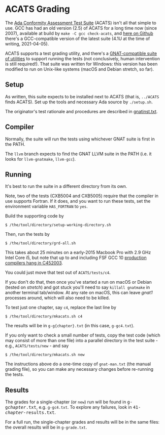 # ACATS Grading #

The [Ada Conformity Assessment Test Suite](http://www.ada-auth.org/acats.html) (ACATS) isn't all that simple to use. GCC has had an old version (2.5) of ACATS for a long time now (since 2007), available at build by `make -C gcc check-acats`, and [here on Github](https://github.com/simonjwright/ACATS) there's a GCC-compatible version of the latest suite (4.1U at the time of writing, 2021-04-05).

ACATS supports a test grading utility, and there's a [GNAT-compatible suite of utilities](http://www.ada-auth.org/submit-tools.html) to support running the tests (not conclusively, human intervention is still required!). That suite was written for Windows: this version has been modified to run on Unix-like systems (macOS and Debian stretch, so far).

## Setup ##

As written, this suite expects to be installed next to ACATS (that is, `../ACATS` finds ACATS). Set up the tools and necessary Ada source by `./setup.sh`.

The originator's test rationale and procedures are described in [gnatinst.txt](gnatinst.txt).

## Compiler ##

Normally, the suite will run the tests using whichever GNAT suite is first in the PATH.

The `llvm` branch expects to find the GNAT LLVM suite in the PATH (i.e. it looks for `llvm-gnatmake`, `llvm-gcc`).

## Running ##

It's best to run the suite in a different directory from its own.

Note, two of the tests (CXB5004 and CXB5005) require that the compiler in use supports Fortran. If it does, and you want to run these tests, set the environment variable `HAS_FORTRAN` to `yes`.

Build the supporting code by
```shell
$ /the/tool/directory/setup-working-directory.sh
```
Then, run the tests by
```shell
$ /the/tool/directory/grd-all.sh
```

This takes about 25 minutes on a early-2015 Macbook Pro with 2.9 GHz Intel Core i5, but note that up to and including FSF GCC 10 [production compilers hang in C452003](https://gcc.gnu.org/bugzilla/show_bug.cgi?id=88610).

You could just move that test out of `ACATS/tests/c4`.

If you don't do that, then once you've started a run on macOS or Debian (tested on _stretch_) and got stuck you'll need to say `killall gnatmake` in another terminal tab/window. At any rate on macOS, this can leave _gnat1_ processes around, which will also need to be killed.

To test just one chapter, say `c4`, replace the last line by
```shell
$ /the/tool/directory/mkacats.sh c4
```
The results will be in `g-g{chapter}.txt` (in this case, `g-gc4.txt`).

If you only want to check a small number of tests, copy the test code (which may consist of more than one file) into a parallel directory in the test suite - e.g., `ACATS/tests/new` - and say
```shell
$ /the/tool/directory/mkacats.sh new
```

The instructions above do a one-time copy of `gnat-man.txt` (the manual grading file), so you can make any necessary changes before re-running the tests.

## Results ##

The grades for a single-chapter (or `new`) run will be found in <tt>g-g<i>chapter</i>.txt</tt>, e.g. `g-gc4.txt`. To explore any failures, look in <tt>41-<i>chapter</i>-results.txt</tt>.

For a full run, the single-chapter grades and results will be in the same files: the overall results will be in `g-grade.txt`.
